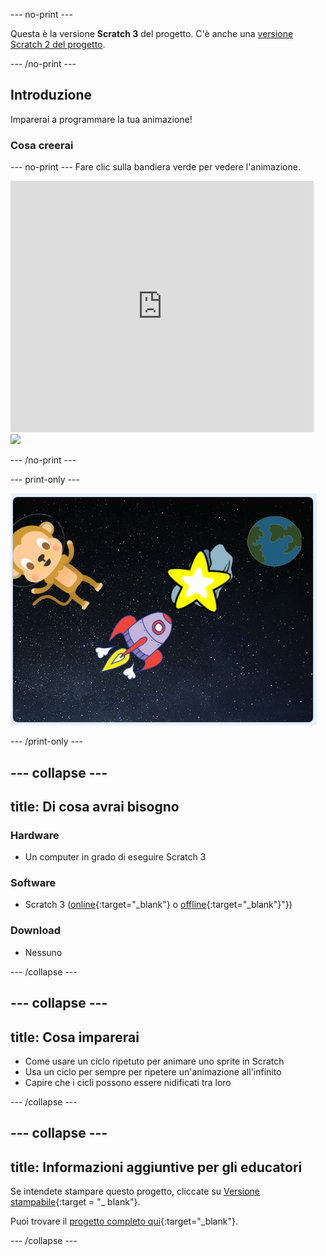 \--- no-print \---

Questa è la versione **Scratch 3** del progetto. C'è anche una [versione Scratch 2 del progetto](https://projects.raspberrypi.org/en/projects/lost-in-space-scratch2).

\--- /no-print \---

## Introduzione

Imparerai a programmare la tua animazione!

### Cosa creerai

\--- no-print \--- Fare clic sulla bandiera verde per vedere l'animazione.

<div class="scratch-preview">
  <iframe allowtransparency="true" width="485" height="402" src="https://scratch.mit.edu/projects/embed/276873231/?autostart=false" frameborder="0" scrolling="no"></iframe>
  <img src="images/space-final.png">
</div>

\--- /no-print \---

\--- print-only \---

![Progetto completo](images/showcase_static.png)

\--- /print-only \---

## \--- collapse \---

## title: Di cosa avrai bisogno

### Hardware

- Un computer in grado di eseguire Scratch 3

### Software

- Scratch 3 ([online](http://rpf.io/scratchon){:target="_blank"} o [offline](http://rpf.io/scratchoff){:target="_blank"}"})

### Download

- Nessuno

\--- /collapse \---

## \--- collapse \---

## title: Cosa imparerai

- Come usare un ciclo ripetuto per animare uno sprite in Scratch
- Usa un ciclo per sempre per ripetere un'animazione all'infinito
- Capire che i cicli possono essere nidificati tra loro

\--- /collapse \---

## \--- collapse \---

## title: Informazioni aggiuntive per gli educatori

Se intendete stampare questo progetto, cliccate su [Versione stampabile](https://projects.raspberrypi.org/en/projects/lost-in-space/print){:target = "_ blank"}.

Puoi trovare il [progetto completo qui](http://rpf.io/p/en/lost-in-space-get){:target="_blank"}.

\--- /collapse \---